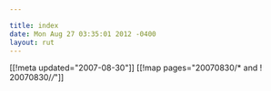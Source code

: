 ```yaml
---

title: index
date: Mon Aug 27 03:35:01 2012 -0400
layout: rut
---
```


[[!meta updated="2007-08-30"]]
[[!map pages="20070830/* and ! 20070830/*/*"]]
